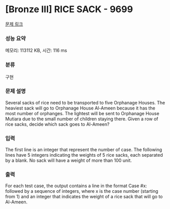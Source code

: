 # [Bronze III] RICE SACK - 9699 

[문제 링크](https://www.acmicpc.net/problem/9699) 

### 성능 요약

메모리: 113112 KB, 시간: 116 ms

### 분류

구현

### 문제 설명

<p>Several sacks of rice need to be transported to five Orphanage Houses. The heaviest sack will go to Orphanage House Al-Ameen because it has the most number of orphanges. The lightest will be sent to Orphanage House Mutiara due to the small number of children staying there. Given a row of rice sacks, decide which sack goes to Al-Ameen?</p>

### 입력 

 <p>The first line is an integer that represent the number of case. The following lines have 5 integers indicating the weights of 5 rice sacks, each separated by a blank. No sack will have a weight of more than 100 unit.</p>

### 출력 

 <p>For each test case, the output contains a line in the format Case #x: followed by a sequence of integers, where x is the case number (starting from 1) and an integer that indicates the weight of a rice sack that will go to Al-Ameen.</p>

